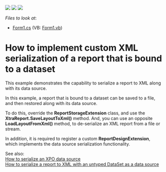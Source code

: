 <!-- default badges list -->
![](https://img.shields.io/endpoint?url=https://codecentral.devexpress.com/api/v1/VersionRange/128601357/12.2.4%2B)
[![](https://img.shields.io/badge/Open_in_DevExpress_Support_Center-FF7200?style=flat-square&logo=DevExpress&logoColor=white)](https://supportcenter.devexpress.com/ticket/details/E3157)
[![](https://img.shields.io/badge/📖_How_to_use_DevExpress_Examples-e9f6fc?style=flat-square)](https://docs.devexpress.com/GeneralInformation/403183)
<!-- default badges end -->
<!-- default file list -->
*Files to look at*:

* [Form1.cs](./CS/WindowsApplication54/Form1.cs) (VB: [Form1.vb](./VB/WindowsApplication54/Form1.vb))
<!-- default file list end -->
# How to implement custom XML serialization of a report that is bound to a dataset


<p>This example demonstrates the capability to serialize a report to XML along with its data source.</p>
<p>In this example, a report that is bound to a dataset can be saved to a file, and then restored along with its data source.</p>
<p>To do this, override the <strong>ReportStorageExtension</strong> class, and use the <strong>XtraReport.SaveLayoutToXml()</strong> method. And, you can use an opposite <strong>LoadLayoutFromXml()</strong> method, to de-serialize an XML report from a file or stream.</p>
<p>In addition, it is required to register a custom <strong>ReportDesignExtension</strong>, which implements the data source serialization functionality.</p>
<p>See also: <br /><a href="https://www.devexpress.com/Support/Center/p/E3169">How to serialize an XPO data source</a><br /><a href="https://www.devexpress.com/Support/Center/p/T269554"> How to serialize a report to XML with an untyped DataSet as a data source</a></p>

<br/>


